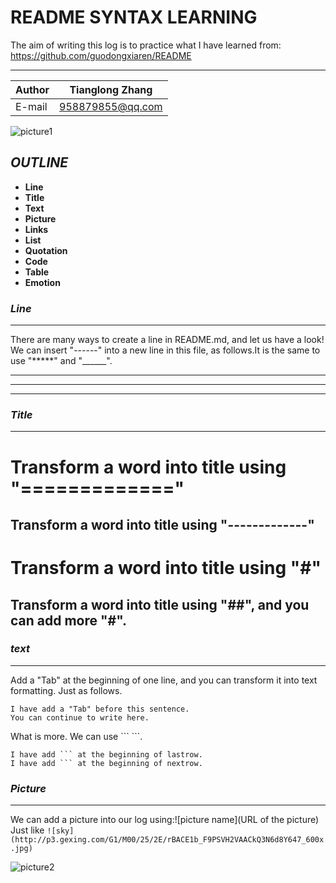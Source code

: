README SYNTAX LEARNING
==========
The aim of writing this log is to practice what I have learned from:<br>
https://github.com/guodongxiaren/README
****

|Author|Tianglong Zhang|
|---|---|
|E-mail|958879855@qq.com|

![picture1](http://www.5068.com/uploads/allimg/171125/1-1G125100937.jpg)

## *OUTLINE*
* **Line**
* **Title**
* **Text**
* **Picture**
* **Links**
* **List**
* **Quotation**
* **Code**
* **Table**
* **Emotion**

### *Line*
**********
There are many ways to create a line in README.md, and let us have a look!<br>
We can insert "------" into a new line in this file, as follows.It is  the same to use  "*****" and "______".

-------------------
___________________
*******************

### *Title*
***********
Transform a word into title using "============="
===========================
Transform a word into title using "-------------"
---------------------------
# Transform a word into title using "#"
## Transform a word into title using "##", and you can add more "#".

### *text*
*****
Add a "Tab" at the beginning of one line, and you can transform it into text formatting. Just as follows.

	I have add a "Tab" before this sentence.
	You can continue to write here.
What is more. We can use \``` \```.
```
I have add ``` at the beginning of lastrow.
I have add ``` at the beginning of nextrow.
```

### *Picture*
*****
We can add a picture into our log using:\![picture name](URL of the picture)<br>
Just like `![sky](http://p3.gexing.com/G1/M00/25/2E/rBACE1b_F9PSVH2VAACkQ3N6d8Y647_600x.jpg)`<br>

![picture2](http://attach.bbs.miui.com/forum/201108/13/184030dh9rvvv67czvbf8q.jpg)













